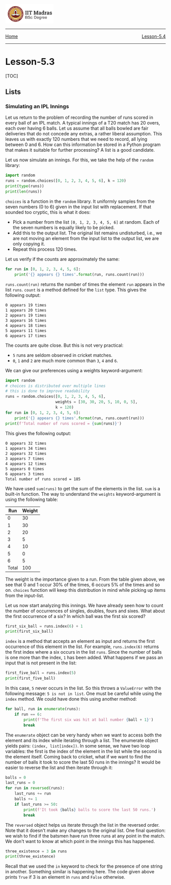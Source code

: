 <img src="../assets/images/logo.png" width=30% />

<hr>
<span style="display:flex; justify-content: space-between;">
	<a href="../index.html">Home</a> <a href="../chapter-5/lesson-5.4.html">Lesson-5.4</a> 
</span> 
<hr>

# Lesson-5.3


[TOC]

## Lists

### Simulating an IPL Innings

Let us return to the problem of recording the number of runs scored in every ball of an IPL match. A typical innings of a T20 match has 20 overs, each over having 6 balls. Let us assume that all balls bowled are fair deliveries that do not concede any extras, a rather liberal assumption. This leaves us with exactly 120 numbers that we need to record, all lying between 0 and 6. How can this information be stored in a Python program that makes it suitable for further processing? A list is a good candidate.

Let us now simulate an innings. For this, we take the help of the `random` library:

```python
import random
runs = random.choices([0, 1, 2, 3, 4, 5, 6], k = 120)
print(type(runs))
print(len(runs))
```

`choices` is a function in the `random` library. It uniformly samples from the seven numbers (0 to 6) given in the input list with replacement. If that sounded too cryptic, this is what it does:

- Pick a number from the list `[0, 1, 2, 3, 4, 5, 6]` at random.  Each of the seven numbers is equally likely to be picked.
- Add this to the output list. The original list remains undisturbed, i.e., we are not moving an element from the input list to the output list, we are only copying it.
- Repeat this process 120 times.

Let us verify if the counts are approximately the same:

```python
for run in [0, 1, 2, 3, 4, 5, 6]:
    print('{} appears {} times'.format(run, runs.count(run)))
```

`runs.count(run)` returns the number of times the element `run` appears in the list `runs`. `count` is a method defined for the `list` type. This gives the following output:

```
0 appears 19 times
1 appears 20 times
2 appears 19 times
3 appears 16 times
4 appears 18 times
5 appears 11 times
6 appears 17 times
```

The counts are quite close. But this is not very practical:

- `5` runs are seldom observed in cricket matches.
- `0`, `1` and `2` are much more common than `3`, `4` and `6`.

We can give our preferences using a weights keyword-argument:

```python
import random
# choices is distributed over multiple lines
# this is done to improve readability
runs = random.choices([0, 1, 2, 3, 4, 5, 6], 
                      weights = [30, 30, 20, 5, 10, 0, 5], 
                      k = 120)
for run in [0, 1, 2, 3, 4, 5, 6]:
    print('{} appears {} times'.format(run, runs.count(run)))
print(f'Total number of runs scored = {sum(runs)}')
```

This gives the following output:

```
0 appears 32 times
1 appears 34 times
2 appears 32 times
3 appears 7 times
4 appears 12 times
5 appears 0 times
6 appears 3 times
Total number of runs scored = 185
```

We have used `sum(runs)` to get the sum of the elements in the list. `sum` is a built-in function. The way to understand the `weights` keyword-argument is using the following table:

| Run   | Weight |
| ----- | ------ |
| 0     | 30     |
| 1     | 30     |
| 2     | 20     |
| 3     | 5      |
| 4     | 10     |
| 5     | 0      |
| 6     | 5      |
| Total | 100    |

The weight is the importance given to a run. From the table given above, we see that 0 and 1 occur 30% of the times, 6 occurs 5% of the times and so on. `choices` function will keep this distribution in mind while picking up items from the input-list.

Let us now start analyzing this innings. We have already seen how to count the number of occurrences of singles, doubles, fours and sixes. What about the first occurrence of a six? In which ball was the first six scored?

```python
first_six_ball = runs.index(6) + 1
print(first_six_ball)
```

`index` is a method that accepts an element as input and returns the first occurrence of this element in the list. For example, `runs.index(6)` returns the first index where a six occurs  in the list `runs`. Since the number of balls is one more than the index,  `1` has been added. What happens if we pass an input that is not present in the list:

```python
first_five_ball = runs.index(5)
print(first_five_ball)
```

In this case, `5` never occurs in the list. So this throws a `ValueError` with the following message: `5 is not in list`. One must be careful while using the `index` method. We could have done this using another method:

```python
for ball, run in enumerate(runs):
    if run == 6:
        print(f'The first six was hit at ball number {ball + 1}')
        break
```

The `enumerate` object can be very handy when we want to access both the element and its index while iterating through a list. The enumerate object yields pairs: `(index, list[index])`. In some sense, we have two loop variables: the first is the index of the element in the list while the second is the element itself. Coming back to cricket, what if we want to find the number of balls it took to score the last 50 runs in the innings? It would be easier to reverse the list and then iterate through it:

```python
balls = 0
last_runs = 0
for run in reversed(runs):
    last_runs += run
    balls += 1
    if last_runs >= 50:
        print(f'It took {balls} balls to score the last 50 runs.')
        break
```

The `reversed` object helps us iterate through the list in the reversed order. Note that it doesn't make any changes to the original list. One final question: we wish to find if the batsmen have run three runs at any point in the match. We don't want to know at which point in the innings this has happened.

```python
three_existence = 3 in runs
print(three_existence)
```

Recall that we used the `in` keyword to check for the presence of one string in another. Something similar is happening here. The code given above prints `True` if 3 is an element in `runs` and `False` otherwise.